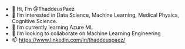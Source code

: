 - 👋 Hi, I’m @ThaddeusPaez
- 👀 I’m interested in Data Science, Machine Learning, Medical Physics, Cognitive Science.
- 🌱 I’m currently learning Azure ML
- 💞️ I’m looking to collaborate on Machine Learning Engineering
- 📫 https://www.linkedin.com/in/thaddeuspaez/
